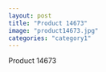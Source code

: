 ```yaml
---
layout: post
title: "Product 14673"
image: "product14673.jpg"
categories: "category1"
---
```

Product 14673
